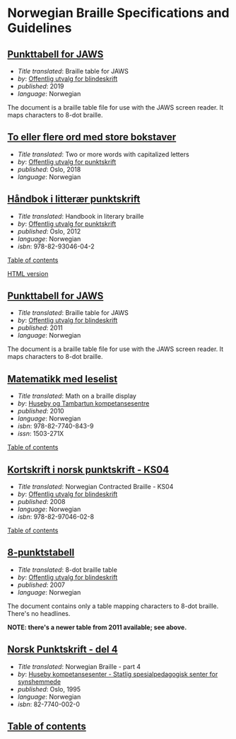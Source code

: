 Norwegian Braille Specifications and Guidelines
===============================================

## [Punkttabell for JAWS](2019%20-%20Punkttabell%20for%20JAWS.jbt)

 * _Title translated_: Braille table for JAWS
 * _by_: [Offentlig utvalg for blindeskrift](http://www.punktskriftutvalget.no/)
 * _published_: 2019
 * _language_: Norwegian

The document is a braille table file for use with the JAWS screen reader.
It maps characters to 8-dot braille.

## [To eller flere ord med store bokstaver](2018%20-%20To%20eller%20flere%20ord%20med%20store%20bokstaver.pdf)

 * _Title translated_: Two or more words with capitalized letters
 * _by_: [Offentlig utvalg for punktskrift](http://www.punktskriftutvalget.no/)
 * _published_: Oslo, 2018
 * _language_: Norwegian

## [Håndbok i litterær punktskrift](2012%20-%20Håndbok%20i%20litterær%20punktskrift.pdf)

 * _Title translated_: Handbook in literary braille
 * _by_: [Offentlig utvalg for punktskrift](http://www.punktskriftutvalget.no/)
 * _published_: Oslo, 2012
 * _language_: Norwegian
 * _isbn_: 978-82-93046-04-2

[Table of contents](2012%20-%20Håndbok%20i%20litterær%20punktskrift.toc.md)

[HTML version](http://www.punktskriftutvalget.no/standarder/handbok-innhold/)

## [Punkttabell for JAWS](2011%20-%20Punkttabell%20for%20JAWS.jbt)

 * _Title translated_: Braille table for JAWS
 * _by_: [Offentlig utvalg for blindeskrift](http://www.punktskriftutvalget.no/)
 * _published_: 2011
 * _language_: Norwegian

The document is a braille table file for use with the JAWS screen reader.
It maps characters to 8-dot braille.

## [Matematikk med leselist](2010%20-%20Matematikk%20med%20leselist.pdf)

 * _Title translated_: Math on a braille display
 * _by_: [Huseby og Tambartun kompetansesentre](http://www.statped.no/Spraksider/In-English/)
 * _published_: 2010
 * _language_: Norwegian
 * _isbn_: 978-82-7740-843-9
 * _issn_: 1503-271X

[Table of contents](2010%20-%20Matematikk%20med%20leselist.toc.md)

## [Kortskrift i norsk punktskrift - KS04](2008%20-%20Kortskrift%20i%20norsk%20punktskrift%20-%20KS04.doc)

 * _Title translated_: Norwegian Contracted Braille - KS04
 * _by_: [Offentlig utvalg for blindeskrift](http://www.punktskriftutvalget.no/)
 * _published_: 2008
 * _language_: Norwegian
 * _isbn_: 978-82-97046-02-8
 
[Table of contents](2008%20-%20Kortskrift%20i%20norsk%20punktskrift%20-%20KS04.toc.md)

## [8-punktstabell](2007%20-%208-punktstabell.docx)

 * _Title translated_: 8-dot braille table
 * _by_: [Offentlig utvalg for blindeskrift](http://www.punktskriftutvalget.no/)
 * _published_: 2007
 * _language_: Norwegian

The document contains only a table mapping characters to 8-dot braille.
There's no headlines.

**NOTE: there's a newer table from 2011 available; see above.**

## [Norsk Punktskrift - del 4](1995%20-%20Norsk%20Punktskrift%20-%20del%204.pdf)

 * _Title translated_: Norwegian Braille - part 4
 * _by_: [Huseby kompetansesenter - Statlig spesialpedagogisk senter for synshemmede](http://www.statped.no/Spraksider/In-English/)
 * _published_: Oslo, 1995
 * _language_: Norwegian
 * _isbn_: 82-7740-002-0

## [Table of contents](1995%20-%20Norsk%20Punktskrift%20-%20del%204.toc.md)
